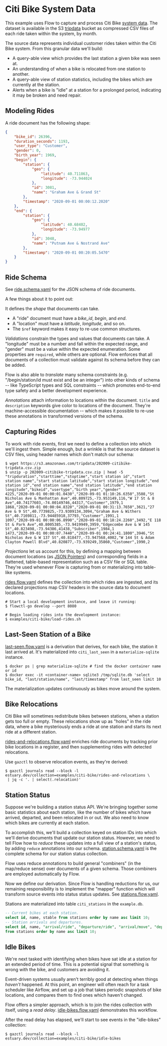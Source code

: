 # Citi Bike System Data

This example uses Flow to capture and process Citi Bike [system data][].
The dataset is available in the S3 [tripdata][] bucket as compressed CSV files
of each ride taken within the system, by month.

[system data]: https://www.citibikenyc.com/system-data
[tripdata]: https://s3.amazonaws.com/tripdata/index.html

The source data represents individual customer rides taken within the Citi Bike system.
From this granular data we'll build:

-   A query-able view which provides the last station a given bike was seen at.
-   An understanding of when a bike is relocated from one station to another.
-   A query-able view of station statistics, including the bikes which are currently at the station.
-   Alerts when a bike is "idle" at a station for a prolonged period, indicating it may be broken and need repair.

## Modeling Rides

A ride document has the following shape:

```json
{
    "bike_id": 26396,
    "duration_seconds": 1193,
    "user_type": "Customer",
    "gender": 0,
    "birth_year": 1969,
    "begin": {
        "station": {
            "geo": {
                "latitude": 40.711863,
                "longitude": -73.944024
            },
            "id": 3081,
            "name": "Graham Ave & Grand St"
        },
        "timestamp": "2020-09-01 00:00:12.2020"
    },
    "end": {
        "station": {
            "geo": {
                "latitude": 40.68402,
                "longitude": -73.94977
            },
            "id": 3048,
            "name": "Putnam Ave & Nostrand Ave"
        },
        "timestamp": "2020-09-01 00:20:05.5470"
    }
}
```

## Ride Schema

See [ride.schema.yaml](ride.schema.yaml) for the JSON schema of ride documents.

A few things about it to point out:

It defines the _shape_ that documents can take.

-   A "ride" document must have a _bike_id_, _begin_, and _end_.
-   A "location" must have a _latitude_, _longitude_, and so on.
-   The `$ref` keyword makes it easy to re-use common structures.

_Validations_ constrain the types and values that documents can take.
A "longitude" must be a number and fall within the expected range, and "gender"
must be a value within the expected enumeration. Some properties are `required`,
while others are optional. Flow enforces that all documents of a collection
must validate against its schema before they can be added.

Flow is also able to _translate_ many schema constraints (e.g. "/begin/station/id
must exist and be an integer") into other kinds of schema -- like TypeScript types
and SQL constraints -- which promotes end-to-end type safety and a better
development experience.

_Annotations_ attach information to locations within the document.
`title` and `description` keywords give color to locations of the document.
They're machine-accessible documentation -- which makes it possible to re-use
these annotations in transformed versions of the schema.

## Capturing Rides

To work with ride events, first we need to define a collection into which we'll
ingest them. Simple enough, but a wrinkle is that the source dataset is
CSV files, using header names which don't match our schema:

```console
$ wget https://s3.amazonaws.com/tripdata/202009-citibike-tripdata.csv.zip
$ unzip -p 202009-citibike-tripdata.csv.zip | head -5
"tripduration","starttime","stoptime","start station id","start station name","start station latitude","start station longitude","end station id","end station name","end station latitude","end station longitude","bikeid","usertype","birth year","gender"
4225,"2020-09-01 00:00:01.0430","2020-09-01 01:10:26.6350",3508,"St Nicholas Ave & Manhattan Ave",40.809725,-73.953149,116,"W 17 St & 8 Ave",40.74177603,-74.00149746,44317,"Customer",1979,1
1868,"2020-09-01 00:00:04.8320","2020-09-01 00:31:13.7650",3621,"27 Ave & 9 St",40.7739825,-73.9309134,3094,"Graham Ave & Withers St",40.7169811,-73.94485918,37793,"Customer",1991,1
1097,"2020-09-01 00:00:06.8990","2020-09-01 00:18:24.2260",3492,"E 118 St & Park Ave",40.8005385,-73.9419949,3959,"Edgecombe Ave & W 145 St",40.823498,-73.94386,41438,"Subscriber",1984,1
1473,"2020-09-01 00:00:07.7440","2020-09-01 00:24:41.1800",3946,"St Nicholas Ave & W 137 St",40.818477,-73.947568,4002,"W 144 St & Adam Clayton Powell Blvd",40.820877,-73.939249,35860,"Customer",1990,2
```

_Projections_ let us account for this, by defining a mapping between
document locations (as [JSON Pointers][]) and corresponding fields
in a flattened, table-based representation such as a CSV file or SQL table.
They're used whenever Flow is capturing from or materializing into
table-like systems.

[json pointers]: https://docs.opis.io/json-schema/1.x/pointers.html

[rides.flow.yaml](rides.flow.yaml) defines the collection into which rides are ingested,
and its declared projections map CSV headers in the source data to document locations.

```console
# Start a local development instance, and leave it running:
$ flowctl-go develop --port 8080

# Begin loading rides into the development instance:
$ examples/citi-bike/load-rides.sh
```

## Last-Seen Station of a Bike

[last-seen.flow.yaml](last-seen.flow.yaml) is a derivation that derives,
for each bike, the station it last arrived at. It's materialized into
`citi_last_seen` in a `materialize-sqlite` instance.

```console
$ docker ps | grep materialize-sqlite # find the docker container name or id
$ docker exec -it <container-name> sqlite3 /tmp/sqlite.db 'select bike_id, "last/station/name", "last/timestamp" from last_seen limit 10
```

The materialization updates continuously as bikes move around the system.

## Bike Relocations

Citi Bike will sometimes redistribute bikes between stations, when a station gets
too full or empty. These relocations show up as "holes" in the ride data,
where a bike mysteriously ends a ride at one station and starts its next ride at
a different station.

[rides-and-relocations.flow.yaml](rides-and-relocations.flow.yaml) enriches
ride documents by tracking prior bike locations in a register, and then
supplementing rides with detected relocations.

Use `gazctl` to observe relocation events, as they're derived:

```console
$ gazctl journals read --block -l estuary.dev/collection=examples/citi-bike/rides-and-relocations \
 | jq -c '. | select(.relocation)'
```

## Station Status

Suppose we're building a station status API. We're bringing together some basic statistics
about each station, like the number of bikes which have arrived, departed, and been relocated
in or out. We also need to know which bikes are currently at each station.

To accomplish this, we'll build a collection keyed on station IDs into which we'll derive
documents that update our station status. However, we need to tell Flow how to _reduce_
these updates into a full view of a station's status, by adding `reduce` annotations
into our schema. [station.schema.yaml](station.schema.yaml) is the complete schema for
our station status collection.

Flow uses reduce annotations to build general "combiners" (in the map/reduce sense) over
documents of a given schema. Those combiners are employed automatically by Flow.

Now we define our derivation. Since Flow is handling reductions for us, our remaining
responsibility is to implement the "mapper" function which will transform source
events into status status updates. See [stations.flow.yaml](stations.flow.yaml).

Stations are materialized into table `citi_stations` in the `example.db`.

```sql
-- Current bikes at each station.
select id, name, stable from stations order by name asc limit 10;
-- Station arrivals and departures.
select id, name, "arrival/ride", "departure/ride", "arrival/move", "departure/move"
from stations order by name asc limit 10;
```

## Idle Bikes

We're next tasked with identifying when bikes have sat idle at a station for an extended
period of time. This is a potential signal that something is wrong with the bike,
and customers are avoiding it.

Event-driven systems usually aren't terribly good at detecting when things _haven't_
happened. At this point, an engineer will often reach for a task scheduler like Airflow,
and set up a job that takes periodic snapshots of bike locations, and compares them to
find ones which haven't changed.

Flow offers a simpler approach, which is to join the rides collection with itself,
using a _read delay_. [idle-bikes.flow.yaml](idle-bikes.flow.yaml) demonstrates this
workflow.

After the read delay has elapsed, we'll start to see events in the "idle-bikes" collection:

```console
$ gazctl journals read --block -l estuary.dev/collection=examples/citi-bike/idle-bikes

```

